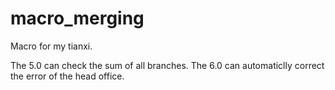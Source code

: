 # macro_merging
Macro for my tianxi.

The 5.0 can check the sum of all branches.
The 6.0 can automaticlly correct the error of the head office.
